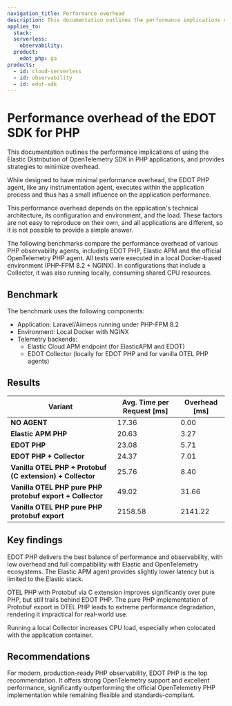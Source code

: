 ```yaml
---
navigation_title: Performance overhead
description: This documentation outlines the performance implications of using the Elastic Distribution of OpenTelemetry SDK in PHP applications, and provides strategies to minimize overhead.
applies_to:
  stack:
  serverless:
    observability:
  product:
    edot_php: ga
products:
  - id: cloud-serverless
  - id: observability
  - id: edot-sdk
---
```


# Performance overhead of the EDOT SDK for PHP

This documentation outlines the performance implications of using the Elastic Distribution of OpenTelemetry SDK in PHP applications, and provides strategies to minimize overhead.

While designed to have minimal performance overhead, the EDOT PHP agent, like any instrumentation agent, executes within the application process and thus has a small influence on the application performance. 

This performance overhead depends on the application's technical architecture, its configuration and environment, and the load. These factors are not easy to reproduce on their own, and all applications are different, so it is not possible to provide a simple answer.

The following benchmarks compare the performance overhead of various PHP observability agents, including EDOT PHP, Elastic APM and the official OpenTelemetry PHP agent. All tests were executed in a local Docker-based environment (PHP-FPM 8.2 + NGINX). In configurations that include a Collector, it was also running locally, consuming shared CPU resources.

## Benchmark

The benchmark uses the following components:

- Application: Laravel/Aimeos running under PHP-FPM 8.2
- Environment: Local Docker with NGINX
- Telemetry backends:
  - Elastic Cloud APM endpoint (for ElasticAPM and EDOT)
  - EDOT Collector (locally for EDOT PHP and for vanilla OTEL PHP agents)

## Results

| Variant                                                   | Avg. Time per Request [ms] | Overhead [ms] |
| --------------------------------------------------------- | -------------------------- | ------------- |
| **NO AGENT**                                              | 17.36                      | 0.00          |
| **Elastic APM PHP**                                       | 20.63                      | 3.27          |
| **EDOT PHP**                                              | 23.08                      | 5.71          |
| **EDOT PHP + Collector**                                  | 24.37                      | 7.01          |
| **Vanilla OTEL PHP + Protobuf (C extension) + Collector** | 25.76                      | 8.40          |
| **Vanilla OTEL PHP pure PHP protobuf export + Collector** | 49.02                      | 31.66         |
| **Vanilla OTEL PHP pure PHP protobuf export**             | 2158.58                    | 2141.22       |

## Key findings

EDOT PHP delivers the best balance of performance and observability, with low overhead and full compatibility with Elastic and OpenTelemetry ecosystems. The Elastic APM agent provides slightly lower latency but is limited to the Elastic stack.

OTEL PHP with Protobuf via C extension improves significantly over pure PHP, but still trails behind EDOT PHP. The pure PHP implementation of Protobuf export in OTEL PHP leads to extreme performance degradation, rendering it impractical for real-world use.

 Running a local Collector increases CPU load, especially when colocated with the application container.

## Recommendations

For modern, production-ready PHP observability, EDOT PHP is the top recommendation. It offers strong OpenTelemetry support and excellent performance, significantly outperforming the official OpenTelemetry PHP implementation while remaining flexible and standards-compliant.